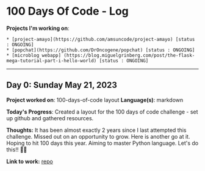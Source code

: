 # 100 Days Of Code - Log

**Projects I'm working on**:

    * [project-amayo](https://github.com/amsuncode/project-amayo) [status : ONGOING]
    * [popchat](https://github.com/DrOncogene/popchat) [status : ONGOING]
    * [microblog webapp] (https://blog.miguelgrinberg.com/post/the-flask-mega-tutorial-part-i-hello-world) [status : ONGOING]

---

## Day 0: Sunday May 21, 2023

**Project worked on**: 100-days-of-code layout
**Language(s)**: markdown

**Today's Progress**: Created a layout for the 100 days of code challenge - set up github and gathered resources.

**Thoughts:** It has been almost exactly 2 years since I last attempted this challenge.
Missed out on an opportunity to grow. Here is another go at it.
Hoping to hit 100 days this year. Aiming to master Python language. Let's do this!! 💪🏾

**Link to work:** [repo](https://github.com/RonCollins-MM/100-days-of-code)
